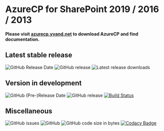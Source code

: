 # AzureCP for SharePoint 2019 / 2016 / 2013

**Please visit [azurecp.yvand.net](https://azurecp.yvand.net/) to download AzureCP and find documentation.**

## Latest stable release

![GitHub Release Date](https://img.shields.io/github/release-date/Yvand/AzureCP.svg)
![GitHub release](https://img.shields.io/github/release/Yvand/AzureCP.svg)
![Latest release downloads](https://img.shields.io/github/downloads/Yvand/AzureCP/latest/total.svg)

## Version in development

![GitHub (Pre-)Release Date](https://img.shields.io/github/release-date-pre/Yvand/AzureCP.svg)
![GitHub release](https://img.shields.io/github/release-pre/Yvand/AzureCP.svg)
[![Build Status](https://dev.azure.com/YvanDev/AzureCP/_apis/build/status/Compile?branchName=dev)](https://dev.azure.com/YvanDev/AzureCP/_build/latest?definitionId=5&branchName=dev)

## Miscellaneous

![GitHub issues](https://img.shields.io/github/issues/Yvand/AzureCP.svg)
![GitHub](https://img.shields.io/github/license/Yvand/AzureCP.svg)
![GitHub code size in bytes](https://img.shields.io/github/languages/code-size/Yvand/AzureCP.svg)
[![Codacy Badge](https://api.codacy.com/project/badge/Grade/85714471b5164dda84c4e53b7f5b85a9)](https://www.codacy.com/app/Yvand/AzureCP?utm_source=github.com&amp;utm_medium=referral&amp;utm_content=Yvand/AzureCP&amp;utm_campaign=Badge_Grade)
